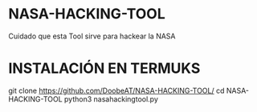 # NASA-HACKING-TOOL
Cuidado que esta Tool sirve para hackear la NASA

# INSTALACIÓN EN TERMUKS
git clone https://github.com/DoobeAT/NASA-HACKING-TOOL/
cd NASA-HACKING-TOOL
python3 nasahackingtool.py
